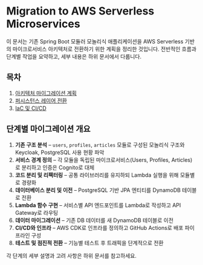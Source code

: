 # Migration to AWS Serverless Microservices

이 문서는 기존 Spring Boot 모듈러 모놀리식 애플리케이션을 AWS Serverless 기반의 마이크로서비스 아키텍처로 전환하기 위한 계획을 정리한 것입니다. 전반적인 흐름과 단계별 작업을 요약하고, 세부 내용은 하위 문서에서 다룹니다.

## 목차

1. [아키텍처 마이그레이션 계획](microservice-migration-architecture.md)
2. [퍼시스턴스 레이어 전환](persistence-migration.md)
3. [IaC 및 CI/CD](iac-cicd.md)

## 단계별 마이그레이션 개요

1. **기존 구조 분석** – `users`, `profiles`, `articles` 모듈로 구성된 모놀리식 구조와 Keycloak, PostgreSQL 사용 현황 파악
2. **서비스 경계 정의** – 각 모듈을 독립된 마이크로서비스(Users, Profiles, Articles)로 분리하고 인증은 Cognito로 대체
3. **코드 분리 및 리팩터링** – 공통 라이브러리를 유지하되 Lambda 실행을 위해 모듈별로 경량화
4. **데이터베이스 분리 및 이전** – PostgreSQL 기반 JPA 엔티티를 DynamoDB 테이블로 전환
5. **Lambda 함수 구현** – 서비스별 API 엔드포인트를 Lambda로 작성하고 API Gateway로 라우팅
6. **데이터 마이그레이션** – 기존 DB 데이터를 새 DynamoDB 테이블로 이전
7. **CI/CD와 인프라** – AWS CDK로 인프라를 정의하고 GitHub Actions로 배포 파이프라인 구성
8. **테스트 및 점진적 전환** – 기능별 테스트 후 트래픽을 단계적으로 전환

각 단계의 세부 설명과 고려 사항은 하위 문서를 참고하세요.

